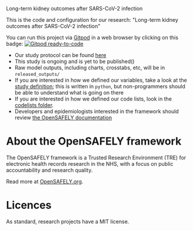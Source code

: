Long-term kidney outcomes after SARS-CoV-2 infection

This is the code and configuration for our research: "Long-term kidney outcomes after SARS-CoV-2 infection"

You can run this project via [Gitpod](https://gitpod.io) in a web browser by clicking on this badge: [![Gitpod ready-to-code](https://img.shields.io/badge/Gitpod-ready--to--code-908a85?logo=gitpod)](https://gitpod.io/#https://github.com/opensafely/post-covid-kidney-outcomes)

* Our study protocol can be found [here](https://docs.google.com/document/d/1F4JLdLSn7KLxwhZFdPE6veX9p-CNyqQC_jub4hcqXEg/edit?usp=sharing)
* This study is ongoing and is yet to be published()
* Raw model outputs, including charts, crosstabs, etc, will be in `released_outputs/`
* If you are interested in how we defined our variables, take a look at the [study definition](analysis/study_definition.py); this is written in `python`, but non-programmers should be able to understand what is going on there
* If you are interested in how we defined our code lists, look in the [codelists folder](./codelists/).
* Developers and epidemiologists interested in the framework should review [the OpenSAFELY documentation](https://docs.opensafely.org)

# About the OpenSAFELY framework

The OpenSAFELY framework is a Trusted Research Environment (TRE) for electronic
health records research in the NHS, with a focus on public accountability and
research quality.

Read more at [OpenSAFELY.org](https://opensafely.org).

# Licences
As standard, research projects have a MIT license. 
